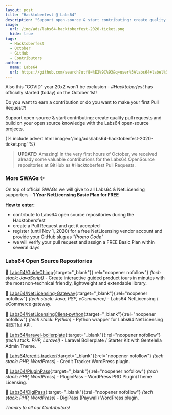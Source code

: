 ```yaml
---
layout: post
title: "Hacktoberfest @ Labs64"
description: "Support open-source & start contributing: create quality pull requests and build on your open source knowledge with the Labs64 open-source projects"
image:
  url: /img/ads/labs64-hacktoberfest-2020-ticket.png
  hide: true
tags:
  - Hacktoberfest
  - October
  - GitHub
  - Contributors
author:
  name: Labs64
  url: https://github.com/search?utf8=%E2%9C%93&q=user%3Alabs64+label%3AHacktoberfest+state%3Aopen&type=Issues
---
```


Also this "COVID" year 20x2 won't be exclusion - *#Hacktoberfest* has officially started (today) on the October 1st!

Do you want to earn a contribution or do you want to make your first Pull Request?!

Support open-source & start contributing: create quality pull requests and build on your open source knowledge with the Labs64 open-source projects.

{% include advert.html image='/img/ads/labs64-hacktoberfest-2020-ticket.png' %}

>**UPDATE:**
>Amazing! In the very first hours of October, we received already some valuable contributions for the Labs64 OpenSource repositories at GitHub as #Hacktoberfest Pull Requests.

### More SWAGs ✨

On top of official SWAGs we will give to all Labs64 & NetLicensing supporters - **1 Year NetLicensing Basic Plan for FREE**

**How to enter:**

- contribute to Labs64 open source repositories during the Hacktobersfest
- create a Pull Request and get it accepted
- register (until Nov 1, 2020) for a free NetLicensing vendor account and provide your GitHub slug as *"Promo Code"*
- we will verify your pull request and assign a FREE Basic Plan within several days

### Labs64 Open Source Repositories

🔸 [Labs64/GuideChimp](https://github.com/Labs64/GuideChimp){:target="_blank"}{:rel="noopener nofollow"} *(tech stack: JavaScript)* - Create interactive guided product tours in minutes with the most non-technical friendly, lightweight and extendable library.

🔸 [Labs64/NetLicensing-Gateway](https://github.com/Labs64/NetLicensing-Gateway){:target="_blank"}{:rel="noopener nofollow"} *(tech stack: Java, PSP, eCommerce)* - Labs64 NetLicensing / eCommerce gateway.

🔸 [Labs64/NetLicensingClient-python](https://github.com/Labs64/NetLicensingClient-python){:target="_blank"}{:rel="noopener nofollow"} *(tech stack: Python)* - Python wrapper for Labs64 NetLicensing RESTful API.

🔸 [Labs64/laravel-boilerplate](https://github.com/Labs64/laravel-boilerplate){:target="_blank"}{:rel="noopener nofollow"} *(tech stack: PHP, Laravel)* - Laravel Boilerplate / Starter Kit with Gentelella Admin Theme.

🔸 [Labs64/credit-tracker](https://github.com/Labs64/credit-tracker){:target="_blank"}{:rel="noopener nofollow"} *(tech stack: PHP, WordPress)* - Credit Tracker WordPress plugin.

🔸 [Labs64/PluginPass](https://github.com/Labs64/PluginPass){:target="_blank"}{:rel="noopener nofollow"} *(tech stack: PHP, WordPress)* - PluginPass - WordPress PRO Plugin/Theme Licensing.

🔸 [Labs64/DigiPass](https://github.com/Labs64/DigiPass){:target="_blank"}{:rel="noopener nofollow"} *(tech stack: PHP, WordPress)* - DigiPass (Paywall) WordPress plugin.


*Thanks to all our Contributors!*
